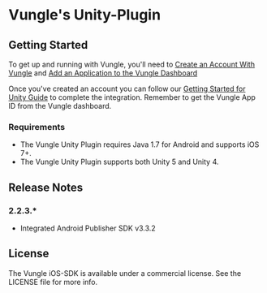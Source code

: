 # Vungle's Unity-Plugin

## Getting Started
To get up and running with Vungle, you'll need to [Create an Account With Vungle](https://v.vungle.com/dashboard/signup) and [Add an Application to the Vungle Dashboard](https://support.vungle.com/hc/en-us/articles/204249614-Adding-an-Application-to-the-Vungle-Dashboard)

Once you've created an account you can follow our [Getting Started for Unity Guide](https://support.vungle.com/hc/en-us/articles/204311244-Get-Started-with-Vungle-Unity-Combo-) to complete the integration. Remember to get the Vungle App ID from the Vungle dashboard.

### Requirements
* The Vungle Unity Plugin requires Java 1.7 for Android and supports iOS 7+.
* The Vungle Unity Plugin supports both Unity 5 and Unity 4.

## Release Notes
### 2.2.3.*
* Integrated Android Publisher SDK v3.3.2

## License
The Vungle iOS-SDK is available under a commercial license. See the LICENSE file for more info.
